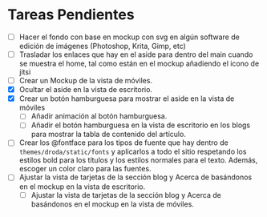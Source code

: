 # Tareas Pendientes

- [ ] Hacer el fondo con base en mockup con svg en algún software de edición de imágenes (Photoshop, Krita, Gimp, etc)
- [ ] Trasladar los enlaces que hay en el aside para dentro del main cuando se muestra el
  home, tal como están en el mockup añadiendo el icono de jitsi
- [ ] Crear un Mockup de la vista de móviles.
- [x] Ocultar el aside en la vista de escritorio.
- [x] Crear un botón hamburguesa para mostrar el aside en la vista de móviles
    - [ ] Añadir animación al botón hamburguesa.
    - [ ] Añadir el botón hamburguesa en la vista de escritorio en los blogs para mostrar la tabla de contenido del artículo.
- [ ] Crear los @fontface para los tipos de fuente que hay dentro de `themes/droda/static/fonts` y aplicarlos 
a todo el sitio respetando los estilos bold para los títulos y los estilos normales para el texto. 
Además, escoger un color claro para las fuentes.
- [ ] Ajustar la vista de tarjetas de la sección blog y Acerca de basándonos en el mockup en la vista de escritorio.
    -[ ] Ajustar la vista de tarjetas de la sección blog y Acerca de basándonos en el mockup en la vista de móviles.